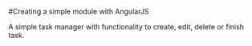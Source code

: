 #Creating a simple module with AngularJS

A simple task manager with functionality to create, edit, delete or finish task.